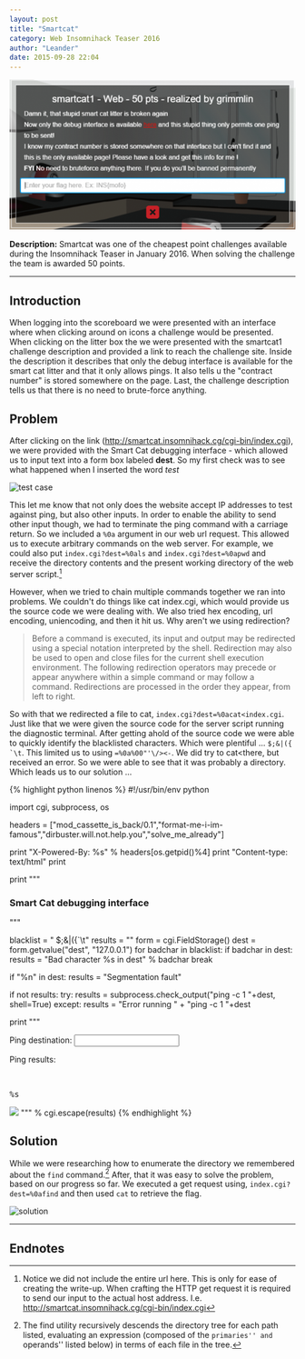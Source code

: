 ```yaml
---
layout: post
title: "Smartcat"
category: Web Insomnihack Teaser 2016
author: "Leander"
date: 2015-09-28 22:04
---
```

![scoreboard](/images/2016-Insomnihack-Teaser/smartcat-scoreboard.png)

<strong>Description:</strong> Smartcat was one of the cheapest point challenges available during the Insomnihack Teaser in January 2016. When solving the challenge the team is awarded 50 points.
<!--break-->

------

## Introduction

When logging into the scoreboard we were presented with an interface where when clicking around on icons a challenge would be presented. When clicking on the litter box the we were presented with the smartcat1 challenge description and provided a link to reach the challenge site. Inside the description it describes that only the debug interface is available for the smart cat litter and that it only allows pings. It also tells u the "contract number" is stored somewhere on the page. Last, the challenge description tells us that there is no need to brute-force anything.

## Problem

After clicking on the link (<http://smartcat.insomnihack.cg/cgi-bin/index.cgi>), we were provided with the Smart Cat debugging interface - which allowed us to input text into a form box labeled <strong>dest</strong>. So my first check was to see what happened when I inserted the word <em>test</em>

![test case](/images/2016-Insomnihack-Teaser/image_here.png)

This let me know that not only does the website accept IP addresses to test against ping, but also other inputs. In order to enable the ability to send other input though, we had to terminate the ping command with a carriage return. So we included a ```%0a``` argument in our web url request. This allowed us to execute arbitrary commands on the web server. For example, we could also put ```index.cgi?dest=%0als``` and ```index.cgi?dest=%0apwd``` and receive the directory contents and the present working directory of the web server script.[^1]

However, when we tried to chain multiple commands together we ran into problems. We couldn't do things like cat index.cgi, which would provide us the source code we were dealing with. We also tried hex encoding, url encoding, uniencoding, and then it hit us. Why aren't we using redirection?

> Before  a  command is executed, its input and output may be redirected using a special notation interpreted by the shell.  Redirection may also be used to  open  and close files for the current shell execution environment.  The following redirection operators may precede or appear anywhere within a simple command or  may  follow  a command.   Redirections are processed in the order they appear, from left to right.

So with that we redirected a file to cat, ```index.cgi?dest=%0acat<index.cgi```. Just like that we were given the source code for the server script running the diagnostic terminal. After getting ahold of the source code we were able to quickly identify the blacklisted characters. Which were plentiful ... ```$;&|({ `\t```. This limited us to using ```=%0a%00"'\/><-```. We did try to cat<there, but received an error. So we were able to see that it was probably a directory. Which leads us to our solution ...

{% highlight python linenos %}
#!/usr/bin/env python

import cgi, subprocess, os

headers = ["mod_cassette_is_back/0.1","format-me-i-im-famous","dirbuster.will.not.help.you","solve_me_already"]

print "X-Powered-By: %s" % headers[os.getpid()%4]
print "Content-type: text/html"
print

print """
<html>

<head><title>Can I haz Smart Cat ???</title></head>

<body>

<h3> Smart Cat debugging interface </h3>
"""

blacklist = " $;&|({`\t"
results = ""
form = cgi.FieldStorage()
dest = form.getvalue("dest", "127.0.0.1")
for badchar in blacklist:
if badchar in dest:
results = "Bad character %s in dest" % badchar
break

if "%n" in dest:
results = "Segmentation fault"

if not results:
try:
results = subprocess.check_output("ping -c 1 "+dest, shell=True)
except:
results = "Error running " + "ping -c 1 "+dest


print """

<form method="post" action="index.cgi">
<p>Ping destination: <input type="text" name="dest"/></p>
</form>

<p>Ping results:</p><br/>
<pre>%s</pre>

<img src="../img/cat.jpg"/>

</body>

</html>
""" % cgi.escape(results)
{% endhighlight %}

## Solution
While we were researching how to enumerate the directory we remembered about the ```find``` command.[^2] After, that it was easy to solve the problem, based on our progress so far. We executed a get request using, ```index.cgi?dest=%0afind``` and then used ```cat``` to retrieve the flag.

![solution](/images/2016-Insomnihack-Teaser/image_here.png)

------

## Endnotes

[^1]: Notice we did not include the entire url here. This is only for ease of creating the write-up. When crafting the HTTP get request it is required to send our input to the actual host address. I.e. http://smartcat.insomnihack.cg/cgi-bin/index.cgi

[^2]: The find utility recursively descends the directory tree for each path listed, evaluating an expression (composed of the ``primaries'' and ``operands'' listed below) in terms of each file in the tree.
